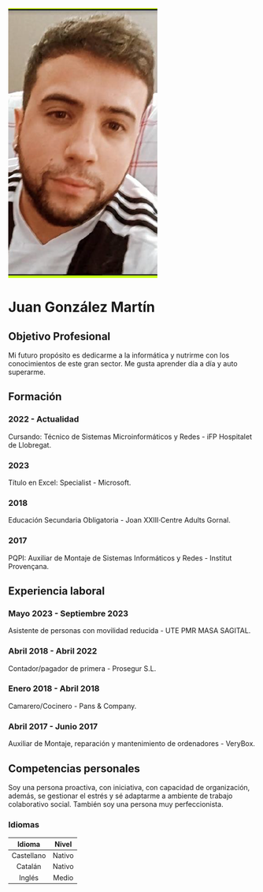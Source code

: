 <img src="https://github.com/tormaco29/tormaco29.github.io/blob/main/Captura%20de%20pantalla%202023-12-13%20092404.png">

# **Juan González Martín**
## Objetivo Profesional
Mi futuro propósito es dedicarme a la informática y nutrirme con los conocimientos de este gran sector. Me gusta aprender día a día y auto superarme.

## Formación
### 2022 - Actualidad
Cursando: Técnico de Sistemas Microinformáticos y Redes - iFP Hospitalet de Llobregat.
### 2023
Título en Excel: Specialist - Microsoft.
### 2018 
Educación Secundaria Obligatoria - Joan XXIII·Centre Adults Gornal.
 ### 2017 
PQPI: Auxiliar de Montaje de Sistemas Informáticos y Redes - Institut Provençana.
 
## Experiencia laboral
### Mayo 2023 - Septiembre 2023
Asistente de personas con movilidad reducida - UTE PMR MASA SAGITAL.
### Abril 2018 - Abril 2022
Contador/pagador de primera - Prosegur S.L.
### Enero 2018 - Abril 2018
Camarero/Cocinero - Pans & Company.
### Abril 2017 - Junio 2017
Auxiliar de Montaje, reparación y mantenimiento de ordenadores - VeryBox.

## Competencias personales
Soy una persona proactiva, con iniciativa, con capacidad de
organización, además, se gestionar el estrés y sé adaptarme a ambiente
de trabajo colaborativo social.
También soy una persona muy perfeccionista.

### Idiomas
| Idioma | Nivel |
|:---:|   :---:|
|Castellano | Nativo|
|Catalán| Nativo|
|Inglés| Medio|

